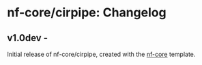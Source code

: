 # nf-core/cirpipe: Changelog

## v1.0dev - <date>
Initial release of nf-core/cirpipe, created with the [nf-core](http://nf-co.re/) template.
